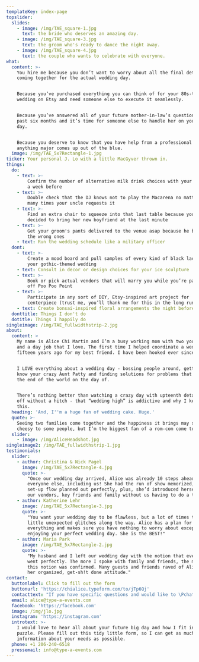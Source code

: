 ```yaml
---
templateKey: index-page
topslider:
  slides:
    - image: /img/TAE_square-1.jpg
      text: the bride who deserves an amazing day.
    - image: /img/TAE_square-3.jpg
      text: the groom who's ready to dance the night away.
    - image: /img/TAE_square-4.jpg
      text: the couple who wants to celebrate with everyone.
what:
  content: >-
    You hire me because you don’t want to worry about all the final details
    coming together for the actual wedding day.


    Because you’ve purchased everything you can think of for your 80s-themed
    wedding on Etsy and need someone else to execute it seamlessly.


    Because you’ve answered all of your future mother-in-law’s questions for the
    past six months and it’s time for someone else to handle her on your big
    day.


    Because you deserve to know that you have help from a professional in case
    anything major comes up out of the blue.
  image: /img/TAE_5x7Rectangle-1.jpg
ticker: Your personal J. Lo with a little MacGyver thrown in.
things:
  do:
    - text: >-
        Confirm the number of alternative milk drink choices with your bartender
        a week before
    - text: >-
        Double check that the DJ knows not to play the Macarena no matter how
        many times your uncle requests it
    - text: >-
        Find an extra chair to squeeze into that last table because your cousin
        decided to bring her new boyfriend at the last minute
    - text: >-
        Get your groom's pants delivered to the venue asap because he brought
        the wrong ones
    - text: Run the wedding schedule like a military officer
  dont:
    - text: >-
        Create a mood board and pull samples of every kind of black lace for
        your gothic-themed wedding
    - text: Consult in decor or design choices for your ice sculpture
    - text: >-
        Book or pick actual vendors that will marry you while you’re paragliding
        off Poo Poo Point
    - text: >-
        Participate in any sort of DIY, Etsy-inspired art project for
        centerpiece (trust me, you’ll thank me for this in the long run)
    - text: Create bonsai-inspired floral arrangements the night before
  donttitle: Things I don't do
  dotitle: Things I happily do
singleimage: /img/TAE_fullwidthstrip-2.jpg
about:
  content: >
    My name is Alice Chi Martin and I’m a busy working mom with two young kids
    and a day job that I love. The first time I helped coordinate a wedding was
    fifteen years ago for my best friend. I have been hooked ever since.


    I LOVE everything about a wedding day - bossing people around, getting to
    know your crazy Aunt Patty and finding solutions for problems that feel like
    the end of the world on the day of.


    There’s nothing better than watching a crazy day with upteenth details going
    off without a hitch - that “wedding high” is addictive and why I keep doing
    this.
  heading: 'And, I''m a huge fan of wedding cake. Huge.'
  quote: >-
    Seeing two families come together and the happiness it brings may sound
    cheesy to some people, but I’m the biggest fan of a rom-com come to life.
  slider:
    - image: /img/AliceHeadshot.jpg
singleimage2: /img/TAE_fullwidthstrip-1.jpg
testimonials:
  slider:
    - author: Christina & Nick Pagel
      image: /img/TAE_5x7Rectangle-4.jpg
      quote: >-
        "Once our wedding day arrived, Alice was already 10 steps ahead of
        everyone else, including us! She had the run of show memorized, the
        set-up flow planned out perfectly, plus, she’d introduced herself to all
        our vendors, key friends and family without us having to do a thing!"
    - author: Katherine Lehr
      image: /img/TAE_5x7Rectangle-3.jpg
      quote: >-
        "You want your wedding day to be flawless, but a lot of times there’s
        little unexpected glitches along the way. Alice has a plan for
        everything and makes sure you have nothing to worry about except
        enjoying your perfect wedding day. She is the BEST!"
    - author: Maria Park
      image: /img/TAE_5x7Rectangle-2.jpg
      quote: >-
        "My husband and I left our wedding day with the notion that everything
        went perfectly. The more I spoke with family and friends, the more that
        this notion was confirmed. Many guests and friends raved of Alice and
        her organized, get-sh!t done attitude."
contact:
  buttonlabel: Click to fill out the form
  buttonurl: 'https://chialice.typeform.com/to/jTp6Qj'
  contacttext: "If you have specific questions and would like to \Pchat please call or email me, thank you!"
  email: alice@type-a-events.com
  facebook: 'https://facebook.com'
  image: /img/jlo.jpg
  instagram: 'https://instagram.com'
  introtext: >-
    I would love to hear all about your future big day and how I fit into the
    puzzle. Please fill out this tidy little form, so I can get as much
    information about your needs as possible.
  phone: +1 206-240-6518
  pressemail: info@type-a-events.com
---
```


